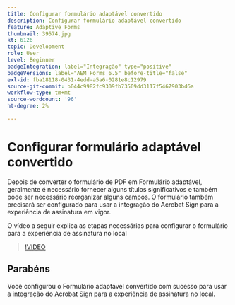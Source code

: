 ```yaml
---
title: Configurar formulário adaptável convertido
description: Configurar formulário adaptável convertido
feature: Adaptive Forms
thumbnail: 39574.jpg
kt: 6126
topic: Development
role: User
level: Beginner
badgeIntegration: label="Integração" type="positive"
badgeVersions: label="AEM Forms 6.5" before-title="false"
exl-id: fba18118-0431-4edd-a5a6-0281e8c12979
source-git-commit: b044c9982fc9309fb73509dd3117f5467903bd6a
workflow-type: tm+mt
source-wordcount: '96'
ht-degree: 2%

---
```


# Configurar formulário adaptável convertido

Depois de converter o formulário de PDF em Formulário adaptável, geralmente é necessário fornecer alguns títulos significativos e também pode ser necessário reorganizar alguns campos. O formulário também precisará ser configurado para usar a integração do Acrobat Sign para a experiência de assinatura em vigor.

O vídeo a seguir explica as etapas necessárias para configurar o formulário para a experiência de assinatura no local

>[!VIDEO](https://video.tv.adobe.com/v/39574?quality=12&learn=on)

## Parabéns

Você configurou o Formulário adaptável convertido com sucesso para usar a integração do Acrobat Sign para a experiência de assinatura no local.

